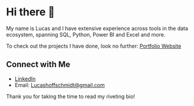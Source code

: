 # Hi there 👋

My name is Lucas and I have extensive experience across tools in the data ecosystem, spanning SQL, Python, Power BI and Excel and more. 

To check out the projects I have done, look no further: [Portfolio Website](https://lucashoffschmidt.github.io/)

## Connect with Me
- [LinkedIn](https://www.linkedin.com/in/lucas-hoff-schmidt-594855156/)
- Email: [Lucashoffschmidt@gmail.com](mailto:Lucashoffschmidt@gmail.com)

Thank you for taking the time to read my riveting bio!
